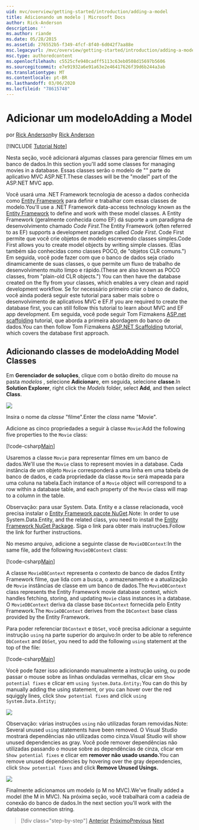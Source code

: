 ```yaml
---
uid: mvc/overview/getting-started/introduction/adding-a-model
title: Adicionando um modelo | Microsoft Docs
author: Rick-Anderson
description: ''
ms.author: riande
ms.date: 05/28/2015
ms.assetid: 276552b5-f349-4fcf-8f40-6d042f7aa88e
msc.legacyurl: /mvc/overview/getting-started/introduction/adding-a-model
msc.type: authoredcontent
ms.openlocfilehash: c5525cfe940cadff5113c63eb0508d15697b5606
ms.sourcegitcommit: e7e91932a6e91a63e2e46417626f39d6b244a3ab
ms.translationtype: MT
ms.contentlocale: pt-BR
ms.lasthandoff: 03/06/2020
ms.locfileid: "78615748"
---
```

# <a name="adding-a-model"></a><span data-ttu-id="04029-102">Adicionar um modelo</span><span class="sxs-lookup"><span data-stu-id="04029-102">Adding a Model</span></span>

<span data-ttu-id="04029-103">por [Rick Anderson](https://twitter.com/RickAndMSFT)</span><span class="sxs-lookup"><span data-stu-id="04029-103">by [Rick Anderson](https://twitter.com/RickAndMSFT)</span></span>

[!INCLUDE [Tutorial Note](index.md)]

<span data-ttu-id="04029-104">Nesta seção, você adicionará algumas classes para gerenciar filmes em um banco de dados.</span><span class="sxs-lookup"><span data-stu-id="04029-104">In this section you'll add some classes for managing movies in a database.</span></span> <span data-ttu-id="04029-105">Essas classes serão o modelo de &quot;&quot; parte do aplicativo MVC ASP.NET.</span><span class="sxs-lookup"><span data-stu-id="04029-105">These classes will be the &quot;model&quot; part of the ASP.NET MVC app.</span></span>

<span data-ttu-id="04029-106">Você usará uma .NET Framework tecnologia de acesso a dados conhecida como [Entity Framework](https://docs.microsoft.com/ef/) para definir e trabalhar com essas classes de modelo.</span><span class="sxs-lookup"><span data-stu-id="04029-106">You'll use a .NET Framework data-access technology known as the [Entity Framework](https://docs.microsoft.com/ef/) to define and work with these model classes.</span></span> <span data-ttu-id="04029-107">A Entity Framework (geralmente conhecida como EF) dá suporte a um paradigma de desenvolvimento chamado *Code First*.</span><span class="sxs-lookup"><span data-stu-id="04029-107">The Entity Framework (often referred to as EF) supports a development paradigm called *Code First*.</span></span> <span data-ttu-id="04029-108">Code First permite que você crie objetos de modelo escrevendo classes simples.</span><span class="sxs-lookup"><span data-stu-id="04029-108">Code First allows you to create model objects by writing simple classes.</span></span> <span data-ttu-id="04029-109">(Elas também são conhecidas como classes POCO, de &quot;objetos CLR comuns.&quot;) Em seguida, você pode fazer com que o banco de dados seja criado dinamicamente de suas classes, o que permite um fluxo de trabalho de desenvolvimento muito limpo e rápido.</span><span class="sxs-lookup"><span data-stu-id="04029-109">(These are also known as POCO classes, from &quot;plain-old CLR objects.&quot;) You can then have the database created on the fly from your classes, which enables a very clean and rapid development workflow.</span></span> <span data-ttu-id="04029-110">Se for necessário primeiro criar o banco de dados, você ainda poderá seguir este tutorial para saber mais sobre o desenvolvimento de aplicativos MVC e EF.</span><span class="sxs-lookup"><span data-stu-id="04029-110">If you are required to create the database first, you can still follow this tutorial to learn about MVC and EF app development.</span></span> <span data-ttu-id="04029-111">Em seguida, você pode seguir Tom Fizmakens [ASP.net scaffolding](xref:visual-studio/overview/2013/aspnet-scaffolding-overview) tutorial, que aborda a primeira abordagem do banco de dados.</span><span class="sxs-lookup"><span data-stu-id="04029-111">You can then follow Tom Fizmakens [ASP.NET Scaffolding](xref:visual-studio/overview/2013/aspnet-scaffolding-overview) tutorial, which covers the database first approach.</span></span>

## <a name="adding-model-classes"></a><span data-ttu-id="04029-112">Adicionando classes de modelo</span><span class="sxs-lookup"><span data-stu-id="04029-112">Adding Model Classes</span></span>

<span data-ttu-id="04029-113">Em **Gerenciador de soluções**, clique com o botão direito do mouse na pasta *modelos* , selecione **Adicionar**e, em seguida, selecione **classe**.</span><span class="sxs-lookup"><span data-stu-id="04029-113">In **Solution Explorer**, right click the *Models* folder, select **Add**, and then select **Class**.</span></span>

![](adding-a-model/_static/image1.png)

<span data-ttu-id="04029-114">Insira o nome da *classe* &quot;filme&quot;.</span><span class="sxs-lookup"><span data-stu-id="04029-114">Enter the *class* name &quot;Movie&quot;.</span></span>

<span data-ttu-id="04029-115">Adicione as cinco propriedades a seguir à classe `Movie`:</span><span class="sxs-lookup"><span data-stu-id="04029-115">Add the following five properties to the `Movie` class:</span></span>

[!code-csharp[Main](adding-a-model/samples/sample1.cs)]

<span data-ttu-id="04029-116">Usaremos a classe `Movie` para representar filmes em um banco de dados.</span><span class="sxs-lookup"><span data-stu-id="04029-116">We'll use the `Movie` class to represent movies in a database.</span></span> <span data-ttu-id="04029-117">Cada instância de um objeto `Movie` corresponderá a uma linha em uma tabela de banco de dados, e cada propriedade da classe `Movie` será mapeada para uma coluna na tabela.</span><span class="sxs-lookup"><span data-stu-id="04029-117">Each instance of a `Movie` object will correspond to a row within a database table, and each property of the `Movie` class will map to a column in the table.</span></span>

<span data-ttu-id="04029-118">Observação: para usar System. Data. Entity e a classe relacionada, você precisa instalar o [Entity Framework pacote NuGet](https://www.nuget.org/packages/EntityFramework/).</span><span class="sxs-lookup"><span data-stu-id="04029-118">Note: In order to use System.Data.Entity, and the related class, you need to install the [Entity Framework NuGet Package](https://www.nuget.org/packages/EntityFramework/).</span></span> <span data-ttu-id="04029-119">Siga o link para obter mais instruções.</span><span class="sxs-lookup"><span data-stu-id="04029-119">Follow the link for further instructions.</span></span>

<span data-ttu-id="04029-120">No mesmo arquivo, adicione a seguinte classe de `MovieDBContext`:</span><span class="sxs-lookup"><span data-stu-id="04029-120">In the same file, add the following `MovieDBContext` class:</span></span>

[!code-csharp[Main](adding-a-model/samples/sample2.cs?highlight=2,15-18)]

<span data-ttu-id="04029-121">A classe `MovieDBContext` representa o contexto de banco de dados Entity Framework filme, que lida com a busca, o armazenamento e a atualização de `Movie` instâncias de classe em um banco de dados.</span><span class="sxs-lookup"><span data-stu-id="04029-121">The `MovieDBContext` class represents the Entity Framework movie database context, which handles fetching, storing, and updating `Movie` class instances in a database.</span></span> <span data-ttu-id="04029-122">O `MovieDBContext` deriva da classe base `DbContext` fornecida pelo Entity Framework.</span><span class="sxs-lookup"><span data-stu-id="04029-122">The `MovieDBContext` derives from the `DbContext` base class provided by the Entity Framework.</span></span>

<span data-ttu-id="04029-123">Para poder referenciar `DbContext` e `DbSet`, você precisa adicionar a seguinte instrução `using` na parte superior do arquivo:</span><span class="sxs-lookup"><span data-stu-id="04029-123">In order to be able to reference `DbContext` and `DbSet`, you need to add the following `using` statement at the top of the file:</span></span>

[!code-csharp[Main](adding-a-model/samples/sample3.cs)]

<span data-ttu-id="04029-124">Você pode fazer isso adicionando manualmente a instrução using, ou pode passar o mouse sobre as linhas onduladas vermelhas, clicar em `Show potential fixes` e clicar em `using System.Data.Entity;`</span><span class="sxs-lookup"><span data-stu-id="04029-124">You can do this by manually adding the using statement, or you can hover over the red squiggly lines, click `Show potential fixes` and click `using System.Data.Entity;`</span></span>

![](adding-a-model/_static/image2.png)

<span data-ttu-id="04029-125">Observação: várias instruções `using` não utilizadas foram removidas.</span><span class="sxs-lookup"><span data-stu-id="04029-125">Note: Several unused `using` statements have been removed.</span></span> <span data-ttu-id="04029-126">O Visual Studio mostrará dependências não utilizadas como cinza.</span><span class="sxs-lookup"><span data-stu-id="04029-126">Visual Studio will show unused dependencies as gray.</span></span> <span data-ttu-id="04029-127">Você pode remover dependências não utilizadas passando o mouse sobre as dependências de cinza, clicar em `Show potential fixes` e clicar em **remover não usado usando.**</span><span class="sxs-lookup"><span data-stu-id="04029-127">You can remove unused dependencies by hovering over the gray dependencies, click `Show potential fixes` and click **Remove Unused Usings.**</span></span>

![](adding-a-model/_static/image3.png)

<span data-ttu-id="04029-128">Finalmente adicionamos um modelo (o M no MVC).</span><span class="sxs-lookup"><span data-stu-id="04029-128">We've finally added a model (the M in MVC).</span></span> <span data-ttu-id="04029-129">Na próxima seção, você trabalhará com a cadeia de conexão do banco de dados.</span><span class="sxs-lookup"><span data-stu-id="04029-129">In the next section you'll work with the database connection string.</span></span>

> [!div class="step-by-step"]
> <span data-ttu-id="04029-130">[Anterior](adding-a-view.md)
> [Próximo](creating-a-connection-string.md)</span><span class="sxs-lookup"><span data-stu-id="04029-130">[Previous](adding-a-view.md)
[Next](creating-a-connection-string.md)</span></span>

